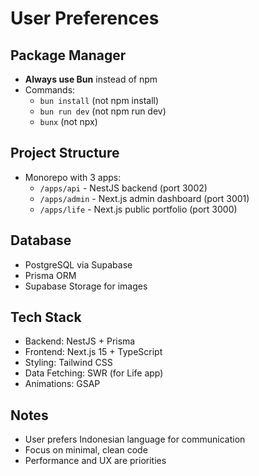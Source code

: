 # User Preferences

## Package Manager

- **Always use Bun** instead of npm
- Commands:
  - `bun install` (not npm install)
  - `bun run dev` (not npm run dev)
  - `bunx` (not npx)

## Project Structure

- Monorepo with 3 apps:
  - `/apps/api` - NestJS backend (port 3002)
  - `/apps/admin` - Next.js admin dashboard (port 3001)
  - `/apps/life` - Next.js public portfolio (port 3000)

## Database

- PostgreSQL via Supabase
- Prisma ORM
- Supabase Storage for images

## Tech Stack

- Backend: NestJS + Prisma
- Frontend: Next.js 15 + TypeScript
- Styling: Tailwind CSS
- Data Fetching: SWR (for Life app)
- Animations: GSAP

## Notes

- User prefers Indonesian language for communication
- Focus on minimal, clean code
- Performance and UX are priorities
